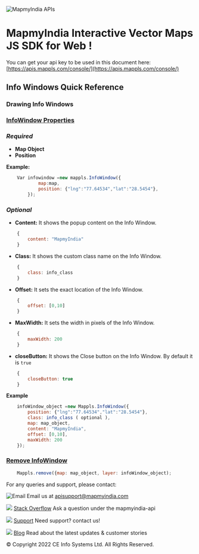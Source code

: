 ![MapmyIndia APIs](https://about.mappls.com/images/mappls-b-logo.svg)
# MapmyIndia Interactive Vector Maps JS SDK for Web !

You can get your api key to be used in this document here: [https://apis.mappls.com/console/](https://apis.mappls.com/console/)


## Info Windows Quick Reference

### Drawing Info Windows

### [InfoWindow Properties](#InfoWindow-Properties)

### *Required*

- **Map Object**
- **Position**

**Example:**

```js
    Var infowindow =new mappls.InfoWindow({
            map:map,
            position: {"lng":"77.64534","lat":"28.5454"},
        });
```

### *Optional*

- **Content:** It shows the popup content on the Info Window.

```js
    {
		content: "MapmyIndia"
	}
```

- **Class:** It shows the custom class name on the Info Window.

```js
    {
		class: info_class
	}
```

- **Offset:** It sets the exact location of the Info Window.

```js
    {
		offset: [0,10]
	}
```

- **MaxWidth:** It sets the width in pixels of the Info Window.

```js
    {
		maxWidth: 200
	}
```

- **closeButton:** It shows the Close button on the Info Window. By default it is `true`

```js
    {
		closeButton: true
	}
```

**Example**

```js
	infoWindow_object =new Mappls.InfoWindow({
		position: {"lng":"77.64534","lat":"28.5454"},
		class: info_class ( optional ),
		map: map_object,
		content: "MapmyIndia",
		offset: [0,10],
		maxWidth: 200
	});
```

### [Remove InfoWindow](#Remove-InfoWindow)

```js
	Mappls.remove({map: map_object, layer: infoWindow_object);
```



For any queries and support, please contact: 

![Email](https://cdn.mapmyindia.com/mappls_web/maps_widget_v2/images/mappls.svg?service=google_gsuite) 
Email us at [apisupport@mapmyindia.com](mailto:apisupport@mapmyindia.com)


![](https://www.mapmyindia.com/api/img/icons/stack-overflow.png)
[Stack Overflow](https://stackoverflow.com/questions/tagged/mapmyindia-api)
Ask a question under the mapmyindia-api

![](https://www.mapmyindia.com/api/img/icons/support.png)
[Support](https://www.mapmyindia.com/api/index.php#f_cont)
Need support? contact us!

![](https://www.mapmyindia.com/api/img/icons/blog.png)
[Blog](http://www.mapmyindia.com/blog/)
Read about the latest updates & customer stories


© Copyright 2022 CE Info Systems  Ltd. All Rights Reserved. 